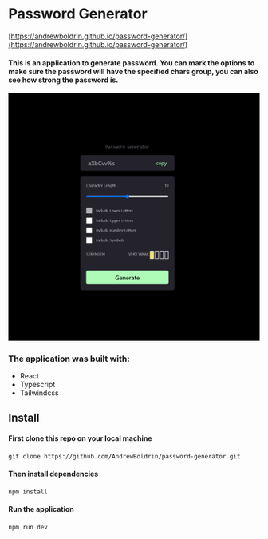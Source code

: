 # Password Generator

[https://andrewboldrin.github.io/password-generator/](https://andrewboldrin.github.io/password-generator/)

#### This is an application to generate password. You can mark the options to make sure the password will have the specified chars group, you can also see how strong the password is.

![index page](/src/assets/index-page-print.png)

### The application was built with:
  - React
  - Typescript
  - Tailwindcss

## Install

#### First clone this repo on your local machine

```
git clone https://github.com/AndrewBoldrin/password-generator.git
```

#### Then install dependencies

```
npm install
```

#### Run the application

```
npm run dev
```

